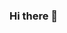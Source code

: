 ### Hi there 👋

<!--

## Hi there! <img src="https://raw.githubusercontent.com/drshahizan/drshahizan/master/img/wave.gif" width="30">

I am  __Wolitaiye__, and I work as a lecturer at [Federal Polytechnic Offa](https://www.fedpoffaonline.edu.ng).

## 📚 Courses
- 🆕 [Research Design and manufacturing](https://github.com/wolitaiye/research-design)
- [machining](https://github.com/wolitaiye/BDM)
- [Machining process](https://github.com/wolitaiye/HPDP)

- 💬 Ask me about ...
- 📫 How to reach me: ...
- 😄 Pronouns: ...
- ⚡ Fun fact: ...
-->
